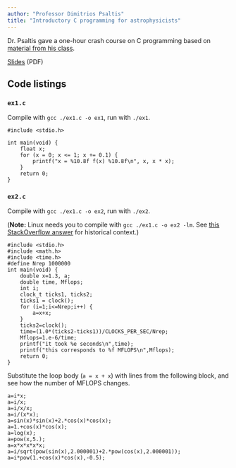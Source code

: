 ```yaml
---
author: "Professor Dimitrios Psaltis"
title: "Introductory C programming for astrophysicists"
---
```


Dr. Psaltis gave a one-hour crash course on C programming based on [material from his class](http://u.arizona.edu/~dpsaltis/Phys305/text.html).

[Slides](/downloads/2018-19/introductory-c/IntroToC.pdf) (PDF)

## Code listings

### `ex1.c`

Compile with `gcc ./ex1.c -o ex1`, run with `./ex1`.

```
#include <stdio.h>

int main(void) {
    float x;
    for (x = 0; x <= 1; x += 0.1) {
        printf("x = %10.8f f(x) %10.8f\n", x, x * x);
    }
    return 0;
}
```

### `ex2.c`

Compile with `gcc ./ex1.c -o ex2`, run with `./ex2`.

(**Note:** Linux needs you to compile with `gcc ./ex1.c -o ex2 -lm`. See [this StackOverflow answer](https://stackoverflow.com/questions/1033898/why-do-you-have-to-link-the-math-library-in-c) for historical context.)

```
#include <stdio.h>
#include <math.h>
#include <time.h>
#define Nrep 1000000
int main(void) {
    double x=1.3, a;
    double time, Mflops;
    int i;
    clock_t ticks1, ticks2;
    ticks1 = clock();
    for (i=1;i<=Nrep;i++) {
        a=x+x;
    }
    ticks2=clock();
    time=(1.0*(ticks2-ticks1))/CLOCKS_PER_SEC/Nrep;
    Mflops=1.e-6/time;
    printf("it took %e seconds\n",time);
    printf("this corresponds to %f MFLOPS\n",Mflops);
    return 0;
}
```

Substitute the loop body (`a = x + x`) with lines from the following block, and see how the number of MFLOPS changes.

```
a=i*x;
a=i/x;
a=i/x/x;
a=i/(x*x);
a=sin(x)*sin(x)+2.*cos(x)*cos(x);
a=1.+cos(x)*cos(x);
a=log(x);
a=pow(x,5.);
a=x*x*x*x*x;
a=i/sqrt(pow(sin(x),2.000001)+2.*pow(cos(x),2.000001));
a=i*pow(1.+cos(x)*cos(x),-0.5);
```